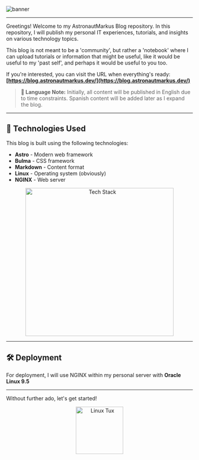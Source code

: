 ![banner](https://github.com/user-attachments/assets/da65783e-1988-4e51-bc5d-aafe66d81756)

---

Greetings! Welcome to my AstronautMarkus Blog repository. In this repository, I will publish my personal IT experiences, tutorials, and insights on various technology topics.

This blog is not meant to be a 'community', but rather a 'notebook' where I can upload tutorials or information that might be useful, like it would be useful to my 'past self', and perhaps it would be useful to you too.

If you're interested, you can visit the URL when everything's ready: **[https://blog.astronautmarkus.dev/](https://blog.astronautmarkus.dev/)**

> **📝 Language Note:** Initially, all content will be published in English due to time constraints. Spanish content will be added later as I expand the blog.

---

## 🚀 Technologies Used

This blog is built using the following technologies:

- **Astro** - Modern web framework
- **Bulma** - CSS framework
- **Markdown** - Content format
- **Linux** - Operating system (obviously)
- **NGINX** - Web server

<div align="center">
  <img src="https://skillicons.dev/icons?i=astro,npm,markdown,linux,nginx" alt="Tech Stack" width="400"/>
</div>

---

## 🛠️ Deployment

For deployment, I will use NGINX within my personal server with **Oracle Linux 9.5**

---

Without further ado, let's get started!

<div align="center">
  <img src="https://github.com/user-attachments/assets/5b598903-0928-4a79-8945-f84555326249" alt="Linux Tux" width="128" />
</div>
